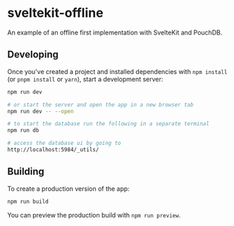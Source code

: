 # sveltekit-offline

An example of an offline first implementation with SvelteKit and PouchDB.

## Developing

Once you've created a project and installed dependencies with `npm install` (or `pnpm install` or `yarn`), start a development server:

```bash
npm run dev

# or start the server and open the app in a new browser tab
npm run dev -- --open

# to start the database run the following in a separate terminal
npm run db

# access the database ui by going to
http://localhost:5984/_utils/
```

## Building

To create a production version of the app:

```bash
npm run build
```

You can preview the production build with `npm run preview`.
